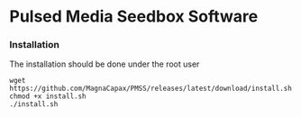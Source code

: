# Pulsed Media Seedbox Software

### Installation

The installation should be done under the root user
```
wget https://github.com/MagnaCapax/PMSS/releases/latest/download/install.sh
chmod +x install.sh
./install.sh
```
